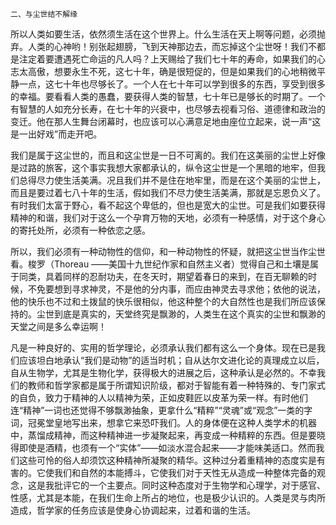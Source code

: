     二、与尘世结不解缘 

   所以人类如要生活，依然须生活在这个世界上。什么生活在天上啊等问题，必须抛弃。人类的心神哟！别张起翅膀，飞到天神那边去，而忘掉这个尘世呀！我们不都是注定着要遭遇死亡命运的凡人吗？上天赐给了我们七十年的寿命，如果我们的心志太高傲，想要永生不死，这七十年，确是很短促的，但是如果我们的心地稍微平静一点，这七十年也尽够长了。一个人在七十年可以学到很多的东西，享受到很多的幸福。要看看人类的愚蠢，要获得人类的智慧，七十年已是够长的时期了。一个有智慧的人如充分长寿，在七十年的兴衰中，也尽够去视看习俗、道德律和政治的变迁。他在那人生舞台闭幕时，也应该可以心满意足地由座位立起来，说一声“这是一出好戏”而走开吧。

   我们是属于这尘世的，而且和这尘世是一日不可离的。我们在这美丽的尘世上好像是过路的旅客，这个事实我想大家都承认的，纵令这尘世是一个黑暗的地牢，但我们总得尽力使生活美满。况且我们并不是住在地牢里，而是在这个美丽的尘世上，而且是要过着七八十年的生活，假如我们不尽力使生活美满，那就是忘恩负义了。有时我们太富于野心，看不起这个卑低的，但也是宽大的尘世。可是我们如要获得精神的和谐，我们对于这么一个孕育万物的天地，必须有一种感情，对于这个身心的寄托处所，必须有一种依恋之感。

   所以，我们必须有一种动物性的信仰，和一种动物性的怀疑，就把这尘世当作尘世看。梭罗（Thoreau ——美国十九世纪作家和自然主义者）觉得自己和土壤是属于同类，具着同样的忍耐功夫，在冬天时，期望着春日的来到，在百无聊赖的时候，不免要想到寻求神灵，不是他的分内事，而应由神灵去寻求他；依他的说法，他的快乐也不过和土拨鼠的快乐很相似，他这种整个的大自然性也是我们所应该保持的。尘世到底是真实的，天堂终究是飘渺的，人类生在这个真实的尘世和飘渺的天堂之间是多么幸运啊！

   凡是一种良好的、实用的哲学理论，必须承认我们都有这么一个身体。现在已是我们应该坦白地承认“我们是动物”的适当时机；自从达尔文进化论的真理成立以后，自从生物学，尤其是生物化学，获得极大的进展之后，这种承认是必然的。不幸我们的教师和哲学家都是属于所谓知识阶级，都对于智能有着一种特殊的、专门家式的自负，致力于精神的人以精神为荣，正如皮鞋匠以皮革为荣一样。有时他们连“精神”一词也还觉得不够飘渺抽象，更拿什么“精粹”“灵魂”或“观念”一类的字词，冠冕堂皇地写出来，想拿它来恐吓我们。人的身体便在这种人类学术的机器中，蒸馏成精神，而这种精神进一步凝聚起来，再变成一种精粹的东西。但是要晓得即使是酒精，也须有一个“实体”——如淡水混合起来——才能味美适口。然而我们这些可怜的俗人却须饮这种精神所凝聚的精华。这种过分着重精神的态度实是有害的。它使我们和自然的本能搏斗，它使我们对于天性无从造成一种整体完备的观念，这是我批评它的一个主要点。同时这种态度对于生物学和心理学，对于感官、性感，尤其是本能，在我们生命上所占的地位，也是极少认识的。人类是灵与肉所造成，哲学家的任务应该是使身心协调起来，过着和谐的生活。

